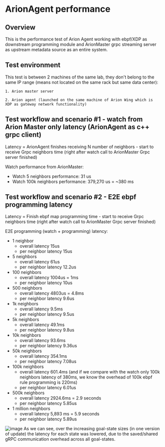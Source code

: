 # ArionAgent performance
## Overview

This is the performance test of Arion Agent working with ebpf/XDP as downstream programming module and ArionMaster grpc streaming server as upstream metadata source as an entire system.


## Test environment

This test is between 2 machines of the same lab, they don't belong to the same IP range (means not located on the same rack but same data center):
    
    1. Arion master server
    
    2. Arion agent (launched on the same machine of Arion Wing which is XDP as gateway network functionality)


## Test workflow and scenario #1 - watch from Arion Master only latency (ArionAgent as c++ grpc client)

Latency = ArionAgent finishes receiving N number of neighbors - start to receive Grpc neighbors time (right after watch call to ArionMaster Grpc server finished)

Watch performance from ArionMaster:
* Watch 5 neighbors performance: 31 us
* Watch 100k neighbors performance: 379,270 us = ~380 ms


## Test workflow and scenario #2 - E2E ebpf programming latency

Latency = Finish ebpf map programming time - start to receive Grpc neighbors time (right after watch call to ArionMaster Grpc server finished)

E2E programming (watch + programming) latency:
* 1 neighbor
    - overall latency 15us
    - per neighbor latency 15us
* 5 neighbors
    - overall latency 61us
    - per neighbor latency 12.2us
* 100 neighbors
    - overall latency 1004us = 1ms
    - per neighbor latency 10us
* 500 neighbors
    - overall latency 4803us = 4.8ms
    - per neighbor latency 9.6us
* 1k neighbors
    - overall latency 9.5ms
    - per neighbor latency 9.5us 
* 5k neighbors
    - overall latency 49.1ms
    - per neighbor latency 9.8us
* 10k neighbors
    - overall latency 93.6ms
    - per neighbor latency 9.36us
* 50k neighbors
    - overall latency 354.1ms
    - per neighbor latency 7.08us
* 100k neighbors
    - overall latency 601.4ms (and if we compare with the watch only 100k neighbors latency of 380ms, we know the overhead of 100k ebpf rule programming is 220ms)
    - per neighbor latency 6.01us
* 500k neighbors
    - overall latency 2924.6ms = 2.9 seconds
    - per neighbor latency 5.85us
* 1 million neighbors
    - overall latency 5,893 ms = 5.9 seconds
    - per neighbor latency 5.89us

![image](https://user-images.githubusercontent.com/83976250/182432696-09073c68-97fa-4829-a6b9-ad20f1763a35.png)
As we can see, over the increasing goal-state sizes (in one version of update) the latency for each state was lowered, due to the saved/shared gRPC communication overhead across all goal-states. 
